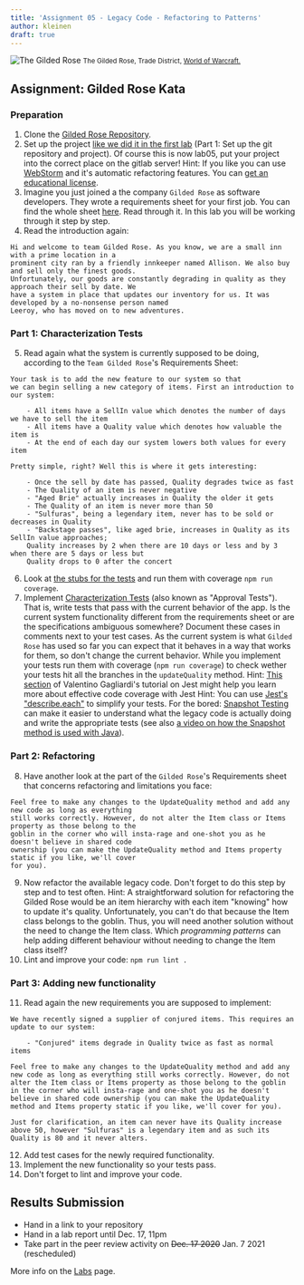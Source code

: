 ```yaml
---
title: 'Assignment 05 - Legacy Code - Refactoring to Patterns'
author: kleinen
draft: true
---
```

![The Gilded Rose](../images/The_Gilded_Rose.jpg)
<small class = "float-right">The Gilded Rose, Trade District, [World of Warcraft.](https://wowwiki-archive.fandom.com/wiki/Gilded_Rose)</small>

## Assignment: Gilded Rose Kata

### Preparation
1. Clone the [Gilded Rose Repository](https://gl-imi.f4.htw-berlin.de/info3-code-stubs-and-samples/lab05-js-gilded-rose-kata).
2. Set up the project [like we did it in the first lab](../lab-01-startup) (Part 1: Set up the git repository and project). Of course this is now lab05, put your project into the correct place on the gitlab server! Hint: If you like you can use [WebStorm](https://www.jetbrains.com/help/webstorm/installation-guide.html#snap) and it's automatic refactoring features. You can [get an educational license](https://www.jetbrains.com/community/education/#students).
3. Imagine you just joined a the company `Gilded Rose` as software developers. They wrote a requirements sheet for your first job. You can find the whole sheet [here](https://gl-imi.f4.htw-berlin.de/info3-code-stubs-and-samples/lab05-js-gilded-rose-kata/blob/master/GildedRoseRequirements.txt). Read through it. In this lab you will be working through it step by step.
4. Read the introduction again:
```
Hi and welcome to team Gilded Rose. As you know, we are a small inn with a prime location in a
prominent city ran by a friendly innkeeper named Allison. We also buy and sell only the finest goods.
Unfortunately, our goods are constantly degrading in quality as they approach their sell by date. We
have a system in place that updates our inventory for us. It was developed by a no-nonsense person named
Leeroy, who has moved on to new adventures.
```

### Part 1: Characterization Tests
5. Read again what the system is currently supposed to be doing, according to the `Team Gilded Rose`'s Requirements Sheet:

```
Your task is to add the new feature to our system so that
we can begin selling a new category of items. First an introduction to our system:

	- All items have a SellIn value which denotes the number of days we have to sell the item
	- All items have a Quality value which denotes how valuable the item is
	- At the end of each day our system lowers both values for every item

Pretty simple, right? Well this is where it gets interesting:

	- Once the sell by date has passed, Quality degrades twice as fast
	- The Quality of an item is never negative
	- "Aged Brie" actually increases in Quality the older it gets
	- The Quality of an item is never more than 50
	- "Sulfuras", being a legendary item, never has to be sold or decreases in Quality
	- "Backstage passes", like aged brie, increases in Quality as its SellIn value approaches;
	Quality increases by 2 when there are 10 days or less and by 3 when there are 5 days or less but
	Quality drops to 0 after the concert
```
6. Look at [the stubs for the tests](https://gl-imi.f4.htw-berlin.de/info3-code-stubs-and-samples/lab05-js-gilded-rose-kata/tree/master/test) and run them with coverage `npm run coverage`.
7. Implement [Characterization Tests](https://en.wikipedia.org/wiki/Characterization_test) (also known as "Approval Tests"). That is, write tests that pass with the current behavior of the app.
Is the current system functionality different from the requirements sheet or are the specifications ambiguous somewhere? Document these cases in comments next to your test cases. As the current system is what `Gilded Rose` has used so far you can expect that it behaves in a way that works for them, so don't change the current behavior. While you implement your tests run them with coverage (`npm run coverage`) to check wether your tests hit all the branches in the `updateQuality` method.
Hint: [This section](https://www.valentinog.com/blog/jest/#code-coverage-in-jest) of Valentino Gagliardi's tutorial on Jest might help you learn more about effective code coverage with Jest
Hint: You can use [Jest's "describe.each"](https://jestjs.io/docs/en/api#describeeachtablename-fn-timeout) to simplify your tests.
For the bored: [Snapshot Testing](https://jestjs.io/docs/en/snapshot-testing) can make it easier to understand what the legacy code is actually doing and write the appropriate tests (see also [a video on how the Snapshot method is used with Java](https://youtu.be/zyM2Ep28ED8)).

### Part 2: Refactoring
8. Have another look at the part of the `Gilded Rose`'s Requirements sheet that concerns refactoring and limitations you face:

```
Feel free to make any changes to the UpdateQuality method and add any new code as long as everything
still works correctly. However, do not alter the Item class or Items property as those belong to the
goblin in the corner who will insta-rage and one-shot you as he doesn't believe in shared code
ownership (you can make the UpdateQuality method and Items property static if you like, we'll cover
for you).
```
9. Now refactor the available legacy code. Don't forget to do this step by step and to test often.
Hint: A straightforward solution for refactoring the Gilded Rose would be an item hierarchy with each item "knowing" how to update it's quality. Unfortunately, you can't do that because the Item class belongs to the goblin. Thus, you will need another solution without the need to change the Item class. Which *programming patterns* can help adding different behaviour without needing to change the Item class itself?
10. Lint and improve your code: `npm run lint .`

### Part 3: Adding new functionality
11. Read again the new requirements you are supposed to implement:


```
We have recently signed a supplier of conjured items. This requires an update to our system:

	- "Conjured" items degrade in Quality twice as fast as normal items

Feel free to make any changes to the UpdateQuality method and add any new code as long as everything still works correctly. However, do not alter the Item class or Items property as those belong to the goblin in the corner who will insta-rage and one-shot you as he doesn't believe in shared code ownership (you can make the UpdateQuality method and Items property static if you like, we'll cover for you).

Just for clarification, an item can never have its Quality increase above 50, however "Sulfuras" is a legendary item and as such its Quality is 80 and it never alters.
```
12. Add test cases for the newly required functionality.
13. Implement the new functionality so your tests pass.
14. Don't forget to lint and improve your code.

## Results Submission
* Hand in a link to your repository
* Hand in a lab report until Dec. 17, 11pm
* Take part in the peer review activity on <s>Dec. 17 2020</s> Jan. 7 2021 (rescheduled)

More info on the [Labs](..) page.
